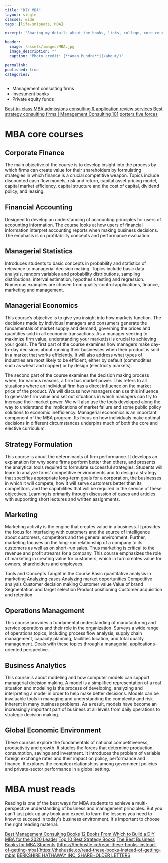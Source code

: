 ```yaml
---
title: "DIY MBA"
layout: single
classes: wide
tags: [life-snippets, MBA]

excerpt: "Sharing my details about the books, links, college, core courses taught in Indian MBA colleges"

header:
  image: /assets/images/MBA.jpg
  image_description: ""
  caption: "Photo credit: [**Aman Mundra**](/about/)"

permalink:
published: true
categories: 
---
```


- Management consulting firms
- Investment banks
- Private equity funds

[Best-in-class MBA admissions consulting & application review services](https://www.mbacrystalball.com/)
[Best strategy consulting firms | Management Consulting 101](https://www.mbacrystalball.com/blog/2012/09/04/best-consulting-firms-strategy/)
[porters five forces](https://www.mbacrystalball.com/blog/strategy/porters-five-forces/)
 
 
# MBA core courses
 
## Corporate Finance
The main objective of the course is to develop insight into the process by which firms can create value for their shareholders 
by formulating strategies in which finance is a crucial competitive weapon. 
Topics include discounted cash flow models, risk and return, capital asset pricing model, capital market efficiency, capital structure and the cost of capital, dividend policy, and leasing.

## Financial Accounting
Designed to develop an understanding of accounting principles for users of accounting information. 
The course looks at how users of financial information interpret accounting reports when making business decisions. 
The emphasis is on profitability concepts and performance evaluation. 

## Managerial Statistics
Introduces students to basic concepts in probability and statistics of relevance to managerial decision making. 
Topics include basic data analysis, random variables and probability distributions, sampling distributions, interval estimation, hypothesis testing and regression. 
Numerous examples are chosen from quality-control applications, finance, marketing and management.

## Managerial Economics
This course’s objective is to give you insight into how markets function. The decisions made by individual managers and consumers generate the fundamentals of market supply and demand, 
governing the prices and quantities sold in all economic transactions. 
As a manager seeking to maximize firm value, understanding your market(s) is crucial to achieving your goals. 
The first part of the course examines how managers make day-to-day decisions about running their businesses when their product is sold in a market that works efficiently. 
It will also address what types of industries are most likely to be efficient, either by default (commodities such as wheat and copper) or by design (electricity markets).

The second part of the course examines the decision making process when, for various reasons, a firm has market power. 
This refers to all situations where an individual firm has a direct influence on the market price of the product. 
We will discuss how managers can use this influence to generate firm value and set out situations in which managers can try to increase their market power. 
We will also use the tools developed along the way to understand the implications of market failure and some public policy solutions to economic inefficiency. 
Managerial economics is an important component of the MBA program. Its focus on how individuals make optimal decisions in different circumstances underpins much of both the core 
and elective curriculum. 

## Strategy Formulation
This course is about the determinants of firm performance. It develops an explanation for why some firms perform better than others, and presents the analytical tools 
required to formulate successful strategies. Students will learn to analyze firms' competitive environments and to design a strategy that specifies appropriate long-term goals 
for a corporation, the businesses in which it will compete, how it will serve customers better than its competitors, and the capabilities that will be required in the service 
of these objectives. Learning is primarily through discussion of cases and articles with supporting short lectures and written assignments.

## Marketing
Marketing activity is the engine that creates value in a business. It provides the focus for interfacing with customers and the source of intelligence about customers, 
competitors and the general environment. Further, marketing focuses on the long-run relationship of a company to its customers as well as on short-run sales. 
Thus marketing is critical to the revenue and profit streams for a company. This course emphasizes the role of marketing in creating value for customers, which in turn creates value 
for owners, shareholders and employees.

Tools and Concepts Taught in the Course
Basic quantitative analysis in marketing
Analyzing cases
Analyzing market opportunities
Competitive analysis
Customer decision making
Customer value
Value of brand
Segmentation and target selection
Product positioning
Customer acquisition and retention
 
## Operations Management
This course provides a fundamental understanding of manufacturing and service operations and their role in the organization. 
Surveys a wide range of operations topics, including process flow analysis, supply chain management, capacity planning, facilities location, and total quality management. 
Deals with these topics through a managerial, applications-oriented perspective. 

## Business Analytics
This course is about modeling and how computer models can support managerial decision making. A model is a simplified representation of a real situation and modeling is 
the process of developing, analyzing and interpreting a model in order to help make better decisions. Models can be invaluable tools in managing and understanding the complexity 
and risk inherent in many business problems. As a result, models have become an increasingly important part of business at all levels from daily operations to strategic decision making.

## Global Economic Environment
These courses explore the fundamentals of national competitiveness, productivity and growth. It studies the forces that determine production, consumption, savings and investment. 
It introduces the problem of variable foreign exchange rates and their impact on policy, performance and finance. 
It explores the complex relationships among government policies and private-sector performance in a global setting.


# MBA must reads
Reading is one of the best ways for MBA students to achieve a multi-perspective understanding of business and management principles. 
But you can't just pick up any book and expect to learn the lessons you need to know to succeed in today's business environment. It's important to choose the right reading material.

[Best Management Consulting Books](https://www.mbacrystalball.com/blog/2014/05/23/best-management-consulting-books/)
[12 Books From Which to Build a DIY MBA for the 2020 Leader](https://www.inc.com/james-kerr/12-books-from-which-to-build-a-diy-mba-for-the-2020-leader.html)
[Top 10 Best Strategy Books](https://www.wallstreetmojo.com/top-best-strategy-books/)
[The Best Business Books for MBA Students](https://www.thoughtco.com/the-best-business-books-for-mba-students-4159952)
[https://thehustle.co/read-these-books-instead-of-getting-mba](https://thehustle.co/read-these-books-instead-of-getting-mba)
[BERKSHIRE HATHAWAY INC. SHAREHOLDER LETTERS](http://www.berkshirehathaway.com/letters/letters.html)
